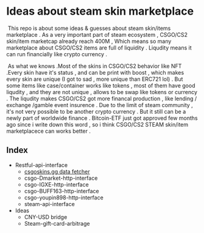 # Ideas about steam skin marketplace 

​	This repo is about some ideas & guesses about steam skin/items marketplace . As a very important part of steam ecosystem , CSGO/CS2 skin/item marketcap already reach 400M , Which means so many marketplace about CSGO/CS2 items are full of liquidity . Liqudity means it can run financially like crypto currency . 

​	As what we knows .Most of the skins in CSGO/CS2 behavior like NFT .Every skin have it's status , and can be print with boost , which makes every skin are unique (I got to sad , more unique than ERC721 lol) . But some items like case/container works like tokens , most of them have good liqudity , and they are not unique , allows to be swap like tokens or currency . The liqudity makes CSGO/CS2 got more financal production , like lending / exchange /gamble event insurence . Due to the limit of steam community , it's not very possible to be another crypto currency . But it still can be a newly part of worldwide finance . Bitcoin-ETF just got approved few months ago since i write down this word , so i think CSGO/CS2 STEAM skin/item marketplacece can works better .



## Index 

- Restful-api-interface
  - [csgoskins.gg data fetcher](https://github.com/carzygod/csgoskins.gg-fetcher)
  - csgo-Dmarket-http-interface
  - csgo-IGXE-http-interface
  - csgo-BUFF163-http-interface
  - csgo-youpin898-http-interface
  - steam-api-interface
- Ideas
  - CNY-USD bridge
  - Steam-gift-card-arbitrage